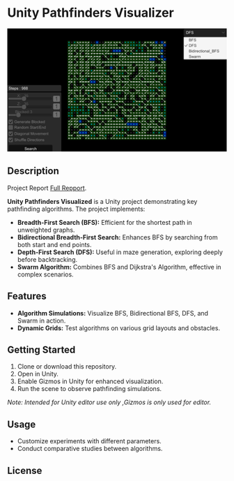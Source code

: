 # Unity Pathfinders Visualizer
![BFS Example](https://github.com/Silent0Wings/Unity-Pathfinders-Visualized/blob/main/ScreenShot/BFS%20(7).png)
## Description
Project Report 
[Full Repport](https://github.com/Silent0Wings/Unity-Pathfinders-Visualizer/blob/9f772b44865a08bb183b02f37a3931a7dd0994ec/Github.pdf).

**Unity Pathfinders Visualized** is a Unity project demonstrating key pathfinding algorithms. The project implements:
- **Breadth-First Search (BFS):** Efficient for the shortest path in unweighted graphs.
- **Bidirectional Breadth-First Search:** Enhances BFS by searching from both start and end points.
- **Depth-First Search (DFS):** Useful in maze generation, exploring deeply before backtracking.
- **Swarm Algorithm:** Combines BFS and Dijkstra's Algorithm, effective in complex scenarios.

## Features
- **Algorithm Simulations:** Visualize BFS, Bidirectional BFS, DFS, and Swarm in action.
- **Dynamic Grids:** Test algorithms on various grid layouts and obstacles.

## Getting Started
1. Clone or download this repository.
2. Open in Unity.
3. Enable Gizmos in Unity for enhanced visualization.
4. Run the scene to observe pathfinding simulations.

*Note: Intended for Unity editor use only ,Gizmos is only used for editor.*

## Usage
- Customize experiments with different parameters.
- Conduct comparative studies between algorithms.

## License
